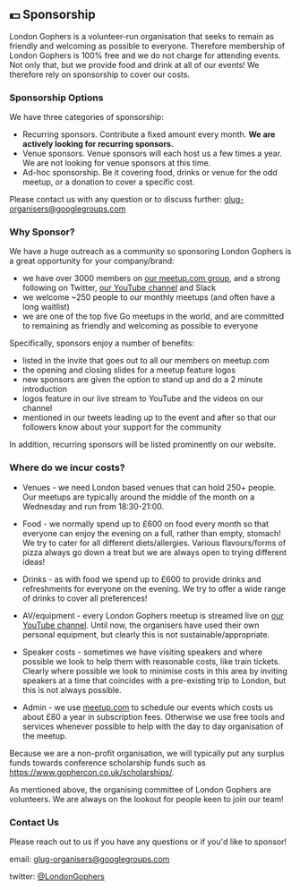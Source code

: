 ## 💵 Sponsorship

London Gophers is a volunteer-run organisation that seeks to remain as friendly and welcoming as possible to everyone. Therefore membership of London Gophers is 100% free and we do not charge for attending events. Not only that, but we provide food and drink at all of our events! We therefore rely on sponsorship to cover our costs.

### Sponsorship Options
We have three categories of sponsorship:

* Recurring sponsors. Contribute a fixed amount every month. **We are actively looking for recurring sponsors.**
* Venue sponsors. Venue sponsors will each host us a few times a year. We are not looking for venue sponsors at this time.
* Ad-hoc sponsorship. Be it covering food, drinks or venue for the odd meetup, or a donation to cover a specific cost.

Please contact us with any question or to discuss further: glug-organisers@googlegroups.com

### Why Sponsor?

We have a huge outreach as a community so sponsoring London Gophers is a great opportunity for your company/brand:

* we have over 3000 members on [our meetup.com group](https://www.meetup.com/Go-London-User-Group/), and a strong following on Twitter, [our YouTube channel](https://www.youtube.com/c/LondonGophers) and Slack
* we welcome ~250 people to our monthly meetups (and often have a long waitlist)
* we are one of the top five Go meetups in the world, and are committed to remaining as friendly and welcoming as possible to everyone

Specifically, sponsors enjoy a number of benefits:

* listed in the invite that goes out to all our members on meetup.com
* the opening and closing slides for a meetup feature logos
* new sponsors are given the option to stand up and do a 2 minute introduction
* logos feature in our live stream to YouTube and the videos on our channel
* mentioned in our tweets leading up to the event and after so that our followers know about your support for the community

In addition, recurring sponsors will be listed prominently on our website.

### Where do we incur costs?
* Venues - we need London based venues that can hold 250+ people. Our meetups are typically around the middle of the month on a Wednesday and run from 18:30-21:00.

* Food - we normally spend up to £600 on food every month so that everyone can enjoy the evening on a full, rather than empty, stomach! We try to cater for all different diets/allergies. Various flavours/forms of pizza always go down a treat but we are always open to trying different ideas!

* Drinks - as with food we spend up to £600 to provide drinks and refreshments for everyone on the evening. We try to offer a wide range of drinks to cover all preferences!

* AV/equipment - every London Gophers meetup is streamed live on [our YouTube channel](https://www.youtube.com/c/LondonGophers). Until now, the organisers have used their own personal equipment, but clearly this is not sustainable/appropriate.

* Speaker costs - sometimes we have visiting speakers and where possible we look to help them with reasonable costs, like train tickets. Clearly where possible we look to minimise costs in this area by inviting speakers at a time that coincides with a pre-existing trip to London, but this is not always possible.

* Admin - we use [meetup.com](https://www.meetup.com/) to schedule our events which costs us about £80 a year in subscription fees. Otherwise we use free tools and services whenever possible to help with the day to day organisation of the meetup.

Because we are a non-profit organisation, we will typically put any surplus funds towards conference scholarship funds such as https://www.gophercon.co.uk/scholarships/.

As mentioned above, the organising committee of London Gophers are volunteers. We are always on the lookout for people keen to join our team!

### Contact Us

Please reach out to us if you have any questions or if you'd like to sponsor!

email: glug-organisers@googlegroups.com

twitter: [@LondonGophers](https://twitter.com/LondonGophers)
